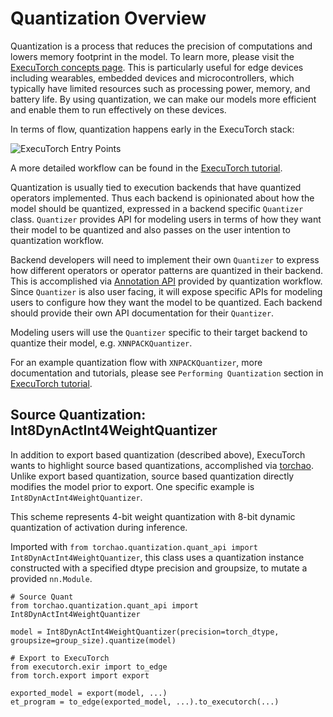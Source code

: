 # Quantization Overview
Quantization is a process that reduces the precision of computations and lowers memory footprint in the model. To learn more, please visit the [ExecuTorch concepts page](./concepts.md#quantization). This is particularly useful for edge devices including wearables, embedded devices and microcontrollers, which typically have limited resources such as processing power, memory, and battery life. By using quantization, we can make our models more efficient and enable them to run effectively on these devices.

In terms of flow, quantization happens early in the ExecuTorch stack:

![ExecuTorch Entry Points](/_static/img/executorch-entry-points.png)

A more detailed workflow can be found in the [ExecuTorch tutorial](./tutorials/export-to-executorch-tutorial).

Quantization is usually tied to execution backends that have quantized operators implemented. Thus each backend is opinionated about how the model should be quantized, expressed in a backend specific ``Quantizer`` class. ``Quantizer`` provides API for modeling users in terms of how they want their model to be quantized and also passes on the user intention to quantization workflow.

Backend developers will need to implement their own ``Quantizer`` to express how different operators or operator patterns are quantized in their backend. This is accomplished via [Annotation API](https://pytorch.org/tutorials/prototype/pt2e_quantizer.html) provided by quantization workflow. Since ``Quantizer`` is also user facing, it will expose specific APIs for modeling users to configure how they want the model to be quantized. Each backend should provide their own API documentation for their ``Quantizer``.

Modeling users will use the ``Quantizer`` specific to their target backend to quantize their model, e.g. ``XNNPACKQuantizer``.

For an example quantization flow with ``XNPACKQuantizer``, more documentation and tutorials, please see ``Performing Quantization`` section in [ExecuTorch tutorial](./tutorials/export-to-executorch-tutorial).

## Source Quantization: Int8DynActInt4WeightQuantizer

In addition to export based quantization (described above), ExecuTorch wants to highlight source based quantizations, accomplished via [torchao](https://github.com/pytorch/ao). Unlike export based quantization, source based quantization directly modifies the model prior to export. One specific example is `Int8DynActInt4WeightQuantizer`. 

This scheme represents 4-bit weight quantization with 8-bit dynamic quantization of activation during inference.

Imported with ``from torchao.quantization.quant_api import Int8DynActInt4WeightQuantizer``, this class uses a quantization instance constructed with a specified dtype precision and groupsize, to mutate a provided ``nn.Module``.

```
# Source Quant
from torchao.quantization.quant_api import Int8DynActInt4WeightQuantizer

model = Int8DynActInt4WeightQuantizer(precision=torch_dtype, groupsize=group_size).quantize(model)

# Export to ExecuTorch
from executorch.exir import to_edge
from torch.export import export

exported_model = export(model, ...)
et_program = to_edge(exported_model, ...).to_executorch(...)
```
